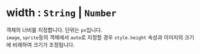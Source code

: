 # width : `String` | `Number`

객체의 너비를 지정합니다. 단위는 `px`입니다.  
`image`, `sprite`등의 객체에서 `auto`로 지정할 경우 `style.height` 속성과 이미지의 크기에 비례하여 크기가 조정됩니다.